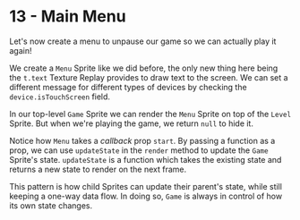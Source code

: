 # 13 - Main Menu

Let's now create a menu to unpause our game so we can actually play it again!

We create a `Menu` Sprite like we did before, the only new thing here being the `t.text` Texture Replay provides to draw text to the screen. We can set a different message for different types of devices by checking the `device.isTouchScreen` field.

In our top-level `Game` Sprite we can render the `Menu` Sprite on top of the `Level` Sprite. But when we're playing the game, we return `null` to hide it.

Notice how `Menu` takes a _callback_ prop `start`. By passing a function as a prop, we can use `updateState` in the `render` method to update the `Game` Sprite's state. `updateState` is a function which takes the existing state and returns a new state to render on the next frame.

This pattern is how child Sprites can update their parent's state, while still keeping a one-way data flow. In doing so, `Game` is always in control of how its own state changes.
